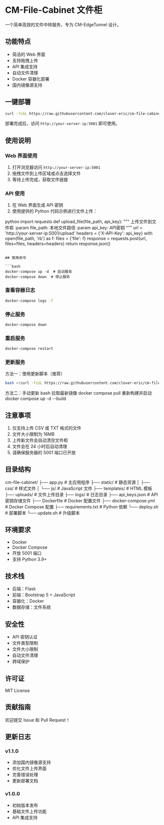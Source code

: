 # CM-File-Cabinet 文件柜

一个简单高效的文件中转服务，专为 CM-EdgeTunnel 设计。

## 功能特点

- 简洁的 Web 界面
- 支持拖拽上传
- API 集成支持
- 自动文件清理
- Docker 容器化部署
- 国内镜像源支持

## 一键部署

```bash
curl -fsSL https://raw.githubusercontent.com/clover-eric/cm-file-cabinet/main/deploy.sh | bash
``` 

部署完成后，访问 `http://your-server-ip:5001` 即可使用。

## 使用说明

### Web 界面使用

1. 打开浏览器访问 `http://your-server-ip:5001`
2. 拖拽文件到上传区域或点击选择文件
3. 等待上传完成，获取文件链接

### API 使用

1. 在 Web 界面生成 API 密钥
2. 使用提供的 Python 代码示例进行文件上传：

python
import requests
def upload_file(file_path, api_key):
"""
上传文件到文件柜
:param file_path: 本地文件路径
:param api_key: API密钥
"""
url = 'http://your-server-ip:5001/upload'
headers = {'X-API-Key': api_key}
with open(file_path, 'rb') as f:
files = {'file': f}
response = requests.post(url,
files=files,
headers=headers)
return response.json()
```

## 常用命令

```bash
docker-compose up -d  # 启动服务
docker-compose down  # 停止服务
```

### 查看容器日志

```bash
docker-compose logs -f
```

### 停止服务

```bash
docker-compose down
```

### 重启服务

```bash
docker-compose restart
```

### 更新服务

方法一：使用更新脚本（推荐）
```bash
bash <(curl -fsSL https://raw.githubusercontent.com/clover-eric/cm-file-cabinet/main/deploy.sh)
```

方法二：手动更新
bash
拉取最新镜像
docker compose pull
重新构建并启动
docker compose up -d --build


## 注意事项

1. 仅支持上传 CSV 或 TXT 格式的文件
2. 文件大小限制为 16MB
3. 上传新文件会自动清空文件柜
4. 文件会在 24 小时后自动清理
5. 请确保服务器的 5001 端口已开放

## 目录结构

cm-file-cabinet/
├── app.py # 主应用程序
├── static/ # 静态资源
│ ├── css/ # 样式文件
│ └── js/ # JavaScript 文件
├── templates/ # HTML 模板
├── uploads/ # 文件上传目录
├── logs/ # 日志目录
├── api_keys.json # API 密钥存储文件
├── Dockerfile # Docker 配置文件
├── docker-compose.yml # Docker Compose 配置
├── requirements.txt # Python 依赖
└── deploy.sh # 部署脚本
└── update.sh # 升级脚本


## 环境要求

- Docker
- Docker Compose
- 开放 5001 端口
- 支持 Python 3.9+

## 技术栈

- 后端：Flask
- 前端：Bootstrap 5 + JavaScript
- 容器化：Docker
- 数据存储：文件系统

## 安全性

- API 密钥认证
- 文件类型限制
- 文件大小限制
- 自动文件清理
- 跨域保护

## 许可证

MIT License

## 贡献指南

欢迎提交 Issue 和 Pull Request！

## 更新日志

### v1.1.0
- 添加国内镜像源支持
- 优化文件上传界面
- 完善错误处理
- 更新部署文档

### v1.0.0
- 初始版本发布
- 基础文件上传功能
- API 集成支持